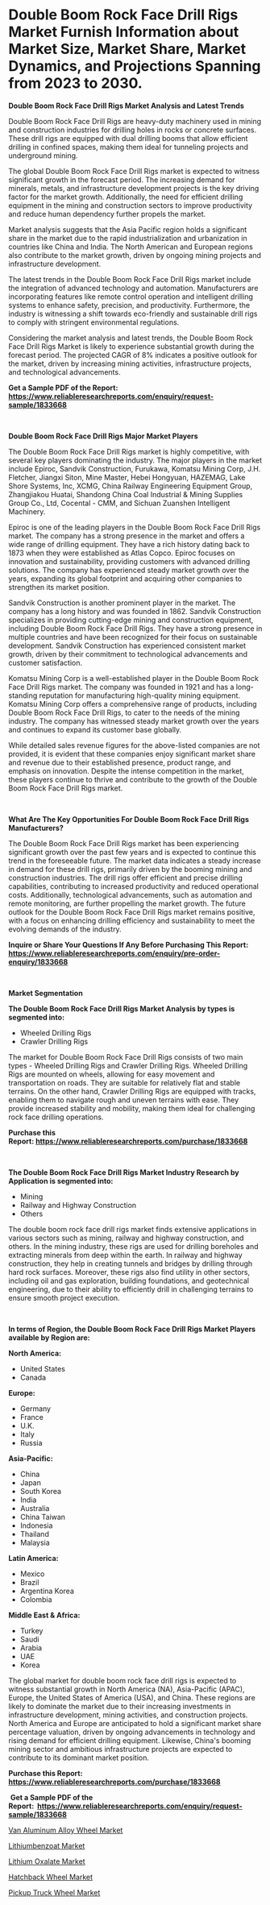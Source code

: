 <p><h1>Double Boom Rock Face Drill Rigs Market Furnish Information about Market Size, Market Share, Market Dynamics, and Projections Spanning from 2023 to 2030.</h1></p><p><strong>Double Boom Rock Face Drill Rigs Market Analysis and Latest Trends</strong></p>
<p><p>Double Boom Rock Face Drill Rigs are heavy-duty machinery used in mining and construction industries for drilling holes in rocks or concrete surfaces. These drill rigs are equipped with dual drilling booms that allow efficient drilling in confined spaces, making them ideal for tunneling projects and underground mining.</p><p>The global Double Boom Rock Face Drill Rigs market is expected to witness significant growth in the forecast period. The increasing demand for minerals, metals, and infrastructure development projects is the key driving factor for the market growth. Additionally, the need for efficient drilling equipment in the mining and construction sectors to improve productivity and reduce human dependency further propels the market.</p><p>Market analysis suggests that the Asia Pacific region holds a significant share in the market due to the rapid industrialization and urbanization in countries like China and India. The North American and European regions also contribute to the market growth, driven by ongoing mining projects and infrastructure development.</p><p>The latest trends in the Double Boom Rock Face Drill Rigs market include the integration of advanced technology and automation. Manufacturers are incorporating features like remote control operation and intelligent drilling systems to enhance safety, precision, and productivity. Furthermore, the industry is witnessing a shift towards eco-friendly and sustainable drill rigs to comply with stringent environmental regulations.</p><p>Considering the market analysis and latest trends, the Double Boom Rock Face Drill Rigs Market is likely to experience substantial growth during the forecast period. The projected CAGR of 8% indicates a positive outlook for the market, driven by increasing mining activities, infrastructure projects, and technological advancements.</p></p>
<p><strong>Get a Sample PDF of the Report:&nbsp; <a href="https://www.reliableresearchreports.com/enquiry/request-sample/1833668">https://www.reliableresearchreports.com/enquiry/request-sample/1833668</a></strong></p>
<p>&nbsp;</p>
<p><strong>Double Boom Rock Face Drill Rigs Major Market Players</strong></p>
<p><p>The Double Boom Rock Face Drill Rigs market is highly competitive, with several key players dominating the industry. The major players in the market include Epiroc, Sandvik Construction, Furukawa, Komatsu Mining Corp, J.H. Fletcher, Jiangxi Siton, Mine Master, Hebei Hongyuan, HAZEMAG, Lake Shore Systems, Inc, XCMG, China Railway Engineering Equipment Group, Zhangjiakou Huatai, Shandong China Coal Industrial & Mining Supplies Group Co., Ltd, Cocental - CMM, and Sichuan Zuanshen Intelligent Machinery.</p><p>Epiroc is one of the leading players in the Double Boom Rock Face Drill Rigs market. The company has a strong presence in the market and offers a wide range of drilling equipment. They have a rich history dating back to 1873 when they were established as Atlas Copco. Epiroc focuses on innovation and sustainability, providing customers with advanced drilling solutions. The company has experienced steady market growth over the years, expanding its global footprint and acquiring other companies to strengthen its market position.</p><p>Sandvik Construction is another prominent player in the market. The company has a long history and was founded in 1862. Sandvik Construction specializes in providing cutting-edge mining and construction equipment, including Double Boom Rock Face Drill Rigs. They have a strong presence in multiple countries and have been recognized for their focus on sustainable development. Sandvik Construction has experienced consistent market growth, driven by their commitment to technological advancements and customer satisfaction.</p><p>Komatsu Mining Corp is a well-established player in the Double Boom Rock Face Drill Rigs market. The company was founded in 1921 and has a long-standing reputation for manufacturing high-quality mining equipment. Komatsu Mining Corp offers a comprehensive range of products, including Double Boom Rock Face Drill Rigs, to cater to the needs of the mining industry. The company has witnessed steady market growth over the years and continues to expand its customer base globally.</p><p>While detailed sales revenue figures for the above-listed companies are not provided, it is evident that these companies enjoy significant market share and revenue due to their established presence, product range, and emphasis on innovation. Despite the intense competition in the market, these players continue to thrive and contribute to the growth of the Double Boom Rock Face Drill Rigs market.</p></p>
<p>&nbsp;</p>
<p><strong>What Are The Key Opportunities For Double Boom Rock Face Drill Rigs Manufacturers?</strong></p>
<p><p>The Double Boom Rock Face Drill Rigs market has been experiencing significant growth over the past few years and is expected to continue this trend in the foreseeable future. The market data indicates a steady increase in demand for these drill rigs, primarily driven by the booming mining and construction industries. The drill rigs offer efficient and precise drilling capabilities, contributing to increased productivity and reduced operational costs. Additionally, technological advancements, such as automation and remote monitoring, are further propelling the market growth. The future outlook for the Double Boom Rock Face Drill Rigs market remains positive, with a focus on enhancing drilling efficiency and sustainability to meet the evolving demands of the industry.</p></p>
<p><strong>Inquire or Share Your Questions If Any Before Purchasing This Report: <a href="https://www.reliableresearchreports.com/enquiry/pre-order-enquiry/1833668">https://www.reliableresearchreports.com/enquiry/pre-order-enquiry/1833668</a></strong></p>
<p>&nbsp;</p>
<p><strong>Market Segmentation</strong></p>
<p><strong>The Double Boom Rock Face Drill Rigs Market Analysis by types is segmented into:</strong></p>
<p><ul><li>Wheeled Drilling Rigs</li><li>Crawler Drilling Rigs</li></ul></p>
<p><p>The market for Double Boom Rock Face Drill Rigs consists of two main types - Wheeled Drilling Rigs and Crawler Drilling Rigs. Wheeled Drilling Rigs are mounted on wheels, allowing for easy movement and transportation on roads. They are suitable for relatively flat and stable terrains. On the other hand, Crawler Drilling Rigs are equipped with tracks, enabling them to navigate rough and uneven terrains with ease. They provide increased stability and mobility, making them ideal for challenging rock face drilling operations.</p></p>
<p><strong>Purchase this Report:&nbsp;<a href="https://www.reliableresearchreports.com/purchase/1833668">https://www.reliableresearchreports.com/purchase/1833668</a></strong></p>
<p>&nbsp;</p>
<p><strong>The Double Boom Rock Face Drill Rigs Market Industry Research by Application is segmented into:</strong></p>
<p><ul><li>Mining</li><li>Railway and Highway Construction</li><li>Others</li></ul></p>
<p><p>The double boom rock face drill rigs market finds extensive applications in various sectors such as mining, railway and highway construction, and others. In the mining industry, these rigs are used for drilling boreholes and extracting minerals from deep within the earth. In railway and highway construction, they help in creating tunnels and bridges by drilling through hard rock surfaces. Moreover, these rigs also find utility in other sectors, including oil and gas exploration, building foundations, and geotechnical engineering, due to their ability to efficiently drill in challenging terrains to ensure smooth project execution.</p></p>
<p>&nbsp;</p>
<p><strong>In terms of Region, the Double Boom Rock Face Drill Rigs Market Players available by Region are:</strong></p>
<p>
    <p> <strong> North America: </strong>
        <ul>
            <li>United States</li>
            <li>Canada</li>
        </ul>
        </p> 
    <p> <strong> Europe: </strong>
        <ul>
            <li>Germany</li>
            <li>France</li>
            <li>U.K.</li>
            <li>Italy</li>
            <li>Russia</li>
        </ul>
        </p> 
    <p> <strong> Asia-Pacific: </strong>
        <ul>
            <li>China</li>
            <li>Japan</li>
            <li>South Korea</li>
            <li>India</li>
            <li>Australia</li>
            <li>China Taiwan</li>
            <li>Indonesia</li>
            <li>Thailand</li>
            <li>Malaysia</li>
        </ul>
        </p> 
    <p> <strong> Latin America: </strong>
        <ul>
            <li>Mexico</li>
            <li>Brazil</li>
            <li>Argentina Korea</li>
            <li>Colombia</li>
        </ul>
        </p> 
    <p> <strong> Middle East & Africa: </strong>
        <ul>
            <li>Turkey</li>
            <li>Saudi</li>
            <li>Arabia</li>
            <li>UAE</li>
            <li>Korea</li>
        </ul>
    </p>
    </p>
<p><p>The global market for double boom rock face drill rigs is expected to witness substantial growth in North America (NA), Asia-Pacific (APAC), Europe, the United States of America (USA), and China. These regions are likely to dominate the market due to their increasing investments in infrastructure development, mining activities, and construction projects. North America and Europe are anticipated to hold a significant market share percentage valuation, driven by ongoing advancements in technology and rising demand for efficient drilling equipment. Likewise, China's booming mining sector and ambitious infrastructure projects are expected to contribute to its dominant market position.</p></p>
<p><strong>Purchase this Report: <a href="https://www.reliableresearchreports.com/purchase/1833668">https://www.reliableresearchreports.com/purchase/1833668</a></strong></p>
<p>&nbsp;<strong>Get a Sample PDF of the Report:&nbsp;&nbsp;<a href="https://www.reliableresearchreports.com/enquiry/request-sample/1833668">https://www.reliableresearchreports.com/enquiry/request-sample/1833668</a></strong></p>
<p><strong></strong></p>
<p><p><a href="https://www.linkedin.com/pulse/van-aluminum-alloy-wheel-market-challenges-opportunities/">Van Aluminum Alloy Wheel Market</a></p><p><a href="https://medium.com/@rahul.reportprime/lithiumbenzoat-market-size-market-outlook-and-market-forecast-2023-to-2030-637eb2d711cc">Lithiumbenzoat Market</a></p><p><a href="https://medium.com/@prachi.reportprime/decoding-lithium-oxalate-market-metrics-market-share-trends-and-growth-patterns-eb54063432e1">Lithium Oxalate Market</a></p><p><a href="https://www.linkedin.com/pulse/hatchback-wheel-market-size-share-amp-trends-analysis-report/">Hatchback Wheel Market</a></p><p><a href="https://www.linkedin.com/pulse/pickup-truck-wheel-market-size-2023-2030-global-industrial/">Pickup Truck Wheel Market</a></p></p>